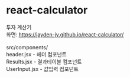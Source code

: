 # react-calculator
투자 계산기 <br>
화면: https://jayden-jy.github.io/react-calculator/ <br>
<br>
src/components/ <br>
header.jsx - 헤더 컴포넌트 <br>
Results.jsx - 결과테이블 컴포넌트 <br>
UserInput.jsx - 값입력 컴포넌트
